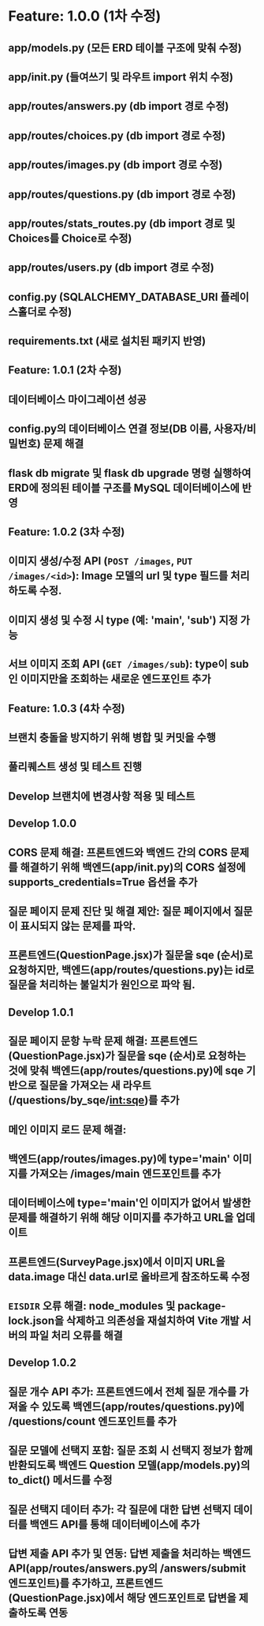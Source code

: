 # Feature: 1.0.0 (1차 수정)

## app/models.py (모든 ERD 테이블 구조에 맞춰 수정)

## app/__init__.py (들여쓰기 및 라우트 import 위치 수정)

## app/routes/answers.py (db import 경로 수정)

## app/routes/choices.py (db import 경로 수정)

## app/routes/images.py (db import 경로 수정)

## app/routes/questions.py (db import 경로 수정)

## app/routes/stats_routes.py (db import 경로 및 Choices를 Choice로 수정)

## app/routes/users.py (db import 경로 수정)

## config.py (SQLALCHEMY_DATABASE_URI 플레이스홀더로 수정)

## requirements.txt (새로 설치된 패키지 반영)


## Feature: 1.0.1 (2차 수정)

## 데이터베이스 마이그레이션 성공

## config.py의 데이터베이스 연결 정보(DB 이름, 사용자/비밀번호) 문제 해결

## flask db migrate 및 flask db upgrade 명령 실행하여 ERD에 정의된 테이블 구조를 MySQL 데이터베이스에 반영


## Feature: 1.0.2 (3차 수정)

## 이미지 생성/수정 API (`POST /images`, `PUT /images/<id>`): Image 모델의 url 및 type 필드를 처리하도록 수정.
## 이미지 생성 및 수정 시 type (예: 'main', 'sub') 지정 가능
## 서브 이미지 조회 API (`GET /images/sub`): type이 sub인 이미지만을 조회하는 새로운 엔드포인트 추가


## Feature: 1.0.3 (4차 수정)

## 브랜치 충돌을 방지하기 위해 병합 및 커밋을 수행
## 풀리퀘스트 생성 및 테스트 진행
## Develop 브랜치에 변경사항 적용 및 테스트

## Develop 1.0.0

## CORS 문제 해결: 프론트엔드와 백엔드 간의 CORS 문제를 해결하기 위해 백엔드(app/__init__.py)의 CORS 설정에 supports_credentials=True 옵션을 추가

## 질문 페이지 문제 진단 및 해결 제안: 질문 페이지에서 질문이 표시되지 않는 문제를 파악.

## 프론트엔드(QuestionPage.jsx)가 질문을 sqe (순서)로 요청하지만, 백엔드(app/routes/questions.py)는 id로 질문을 처리하는 불일치가 원인으로 파악 됨. 

## Develop 1.0.1

## 질문 페이지 문항 누락 문제 해결: 프론트엔드(QuestionPage.jsx)가 질문을 sqe (순서)로 요청하는 것에 맞춰 백엔드(app/routes/questions.py)에 sqe 기반으로 질문을 가져오는 새 라우트 (/questions/by_sqe/<int:sqe>)를 추가

## 메인 이미지 로드 문제 해결:

## 백엔드(app/routes/images.py)에 type='main' 이미지를 가져오는 /images/main 엔드포인트를 추가

## 데이터베이스에 type='main'인 이미지가 없어서 발생한 문제를 해결하기 위해 해당 이미지를 추가하고 URL을 업데이트

## 프론트엔드(SurveyPage.jsx)에서 이미지 URL을 data.image 대신 data.url로 올바르게 참조하도록 수정

## `EISDIR` 오류 해결: node_modules 및 package-lock.json을 삭제하고 의존성을 재설치하여 Vite 개발 서버의 파일 처리 오류를 해결

## Develop 1.0.2

## 질문 개수 API 추가: 프론트엔드에서 전체 질문 개수를 가져올 수 있도록 백엔드(app/routes/questions.py)에 /questions/count 엔드포인트를 추가

## 질문 모델에 선택지 포함: 질문 조회 시 선택지 정보가 함께 반환되도록 백엔드 Question 모델(app/models.py)의 to_dict() 메서드를 수정

## 질문 선택지 데이터 추가: 각 질문에 대한 답변 선택지 데이터를 백엔드 API를 통해 데이터베이스에 추가

## 답변 제출 API 추가 및 연동: 답변 제출을 처리하는 백엔드 API(app/routes/answers.py의 /answers/submit 엔드포인트)를 추가하고, 프론트엔드(QuestionPage.jsx)에서 해당 엔드포인트로 답변을 제출하도록 연동